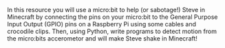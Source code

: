 In this resource you will use a micro:bit to help (or sabotage!) Steve in Minecraft by connecting the pins on your micro:bit to the General Purpose Input Output (GPIO) pins on a Raspberry Pi using some cables and crocodile clips. Then, using Python, write programs to detect motion from the micro:bits accerometor and will make Steve shake in Minecraft!

